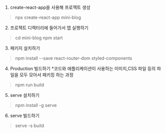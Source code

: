 1. create-react-app을 사용해 프로젝트 생성
> npx create-react-app mini-blog

2. 프로젝트 디렉터리에 들어가서 앱 실행하기
> cd mini-blog
> npm start

3. 패키지 설치하기
> npm install --save react-router-dom styled-components

4. Production 빌드하기
*코드와 애플리케이션이 사용하는 이미지,CSS 파일 등의 파일을 모두 모아서 패키징 하는 과정
> npm run build

5. serve 설치하기
> npm install -g serve

6. serve 빌드하기
> serve -s build
